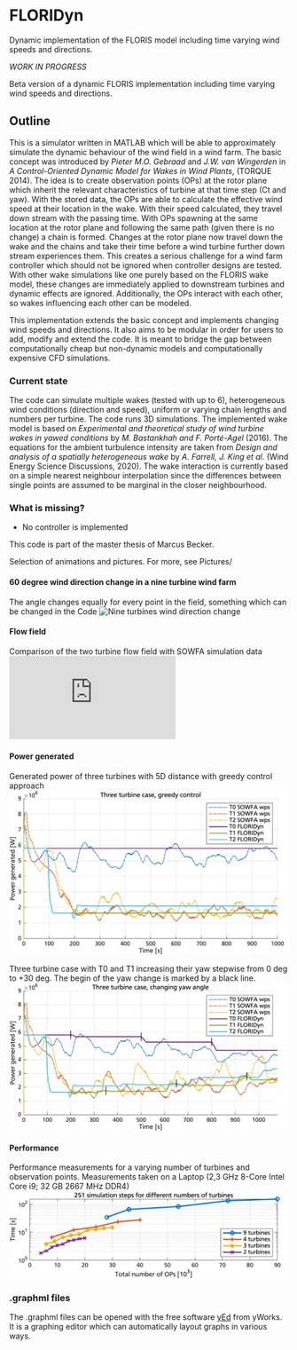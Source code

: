 # FLORIDyn
Dynamic implementation of the FLORIS model including time varying wind speeds and directions.

*WORK IN PROGRESS*

Beta version of a dynamic FLORIS implementation including time varying wind speeds and directions.

## Outline
This is a simulator written in MATLAB which will be able to approximately simulate the dynamic behaviour of the wind field in a wind farm. The basic concept was introduced by *Pieter M.O. Gebraad* and *J.W. van Wingerden* in *A Control-Oriented Dynamic Model for Wakes in Wind Plants*, (TORQUE 2014).
The idea is to create observation points (OPs) at the rotor plane which inherit the relevant characteristics of turbine at that time step (Ct and yaw). With the stored data, the OPs are able to calculate the effective wind speed at their location in the wake. With their speed calculated, they travel down stream with the passing time. With OPs spawning at the same location at the rotor plane and following the same path (given there is no change) a chain is formed. Changes at the rotor plane now travel down the wake and the chains and take their time before a wind turbine further down stream experiences them. This creates a serious challenge for a wind farm controller which should not be ignored when controller designs are tested. With other wake simulations like one purely based on the FLORIS wake model, these changes are immediately applied to downstream turbines and dynamic effects are ignored. 
Additionally, the OPs interact with each other, so wakes influencing each other can be modeled.

This implementation extends the basic concept and implements changing wind speeds and directions. It also aims to be modular in order for users to add, modify and extend the code. It is meant to bridge the gap between computationally cheap but non-dynamic models and computationally expensive CFD simulations.

### Current state
The code can simulate multiple wakes (tested with up to 6), heterogeneous wind conditions (direction and speed), uniform or varying chain lengths and numbers per turbine. The code runs 3D simulations. The implemented wake model is based on *Experimental and theoretical study of wind turbine wakes in yawed conditions* by *M. Bastankhah and F. Porté-Agel* (2016). The equations for the ambient turbulence intensity are taken from *Design and analysis of a spatially heterogeneous wake* by *A. Farrell, J. King et al.* (Wind Energy Science Discussions, 2020). The wake interaction is currently based on a simple nearest neighbour interpolation since the differences between single points are assumed to be marginal in the closer neighbourhood. 

### What is missing?
* No controller is implemented

This code is part of the master thesis of Marcus Becker.

Selection of animations and pictures. For more, see Pictures/
#### 60 degree wind direction change in a nine turbine wind farm
The angle changes equally for every point in the field, something which can be changed in the Code
![Nine turbines wind direction change](https://github.com/JuliusAurelius/FLORIDyn/blob/master/Pictures/Animations/9T.gif)

#### Flow field
Comparison of the two turbine flow field with SOWFA simulation data
![2 Turbine flow field](https://github.com/JuliusAurelius/FLORIDyn/blob/master/Pictures/FlowField/2T_20_FlowFieldComparison.pdf)

#### Power generated
Generated power of three turbines with 5D distance with greedy control approach
![Generated power of three consecutive turbines](https://github.com/JuliusAurelius/FLORIDyn/blob/master/Pictures/GeneratedPower/3T_00_greedy.png)

Three turbine case with T0 and T1 increasing their yaw stepwise from 0 deg to +30 deg. The begin of the yaw change is marked by a black line.
![Three turbine positive yaw change](https://github.com/JuliusAurelius/FLORIDyn/blob/master/Pictures/GeneratedPower/3T_changingPosYaw.png)

#### Performance
Performance measurements for a varying number of turbines and observation points.
Measurements taken on a Laptop (2,3 GHz 8-Core Intel Core i9; 32 GB 2667 MHz DDR4)
![Performance](https://github.com/JuliusAurelius/FLORIDyn/blob/master/Pictures/Performance/Performance_totalNumOP_log.png)

### .graphml files
The .graphml files can be opened with the free software [yEd](https://www.yworks.com/products/yed#yed-support-resources) from yWorks. It is a graphing editor which can automatically layout graphs in various ways.
